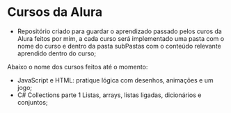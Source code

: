 # Cursos da Alura

- Repositório criado para guardar o aprendizado passado pelos curos da Alura feitos por mim, a cada curso será implementado uma pasta com o nome do curso e dentro da pasta subPastas com o conteúdo relevante aprendido dentro do curso;

Abaixo o nome dos cursos feitos até o momento:

- JavaScript e HTML: pratique lógica com desenhos, animações e um jogo;
- C# Collections parte 1 Listas, arrays, listas ligadas, dicionários e conjuntos;